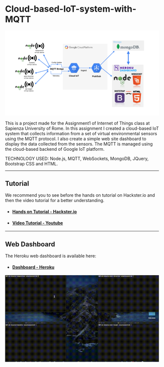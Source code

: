 # Cloud-based-IoT-system-with-MQTT
![img](./img/schema.png)

This is a project made for the Assignment1 of Internet of Things class at Sapienza University of Rome.
In this assignment I created a cloud-based IoT system that collects information from a set of virtual environmental sensors using the MQTT protocol. I also create a simple web site dashboard to display the data collected from the sensors.
The MQTT is managed using the cloud-based backend of Google IoT platform.

TECHNOLOGY USED: Node.js, MQTT, WebSockets, MongoDB, JQuery, Bootstrap CSS and HTML.
___
## Tutorial
We recommend you to see before the hands on tutorial on Hackster.io and then the video tutorial for a better understanding.

* #### [Hands on Tutorial - Hackster.io](https://www.hackster.io/valeriocoretti/cloud-based-iot-system-with-mqtt-32c4dd)

* #### [Video Tutorial - Youtube](https://youtu.be/lChD2VoH1Jk)
___
## Web Dashboard
The Heroku web dashboard is available here:
* #### [Dashboard - Heroku](https://iot-assignment1.herokuapp.com)

![img](./img/testvel.gif)
